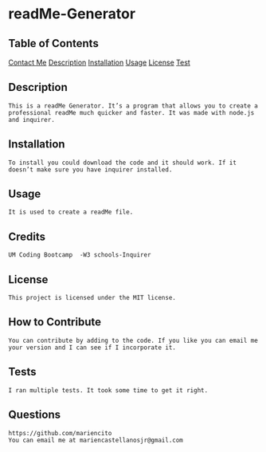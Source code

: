 # readMe-Generator
## Table of Contents
[Contact Me](#questions)
[Description](#description)
[Installation](#installation)
[Usage](#usage)
[License](#license)
[Test](#test)

## Description
    This is a readMe Generator. It’s a program that allows you to create a professional readMe much quicker and faster. It was made with node.js and inquirer.
## Installation
    To install you could download the code and it should work. If it doesn’t make sure you have inquirer installed.
## Usage
    It is used to create a readMe file.
## Credits
    UM Coding Bootcamp	-W3 schools-Inquirer
## License
    This project is licensed under the MIT license.
## How to Contribute
    You can contribute by adding to the code. If you like you can email me your version and I can see if I incorporate it.
## Tests
    I ran multiple tests. It took some time to get it right.
## Questions
    https://github.com/mariencito
    You can email me at mariencastellanosjr@gmail.com
    
    